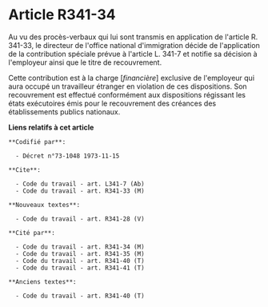 # Article R341-34

Au vu des procès-verbaux qui lui sont transmis en application de l'article R. 341-33, le directeur de l'office national
d'immigration décide de l'application de la contribution spéciale prévue à l'article L. 341-7 et notifie sa décision à
l'employeur ainsi que le titre de recouvrement.

Cette contribution est à la charge [*financière*] exclusive de l'employeur qui aura occupé un travailleur étranger en
violation de ces dispositions. Son recouvrement est effectué conformément aux dispositions régissant les états exécutoires
émis pour le recouvrement des créances des établissements publics nationaux.

**Liens relatifs à cet article**

	**Codifié par**:

	  - Décret n°73-1048 1973-11-15

	**Cite**:

	  - Code du travail - art. L341-7 (Ab)
	  - Code du travail - art. R341-33 (M)

	**Nouveaux textes**:

	  - Code du travail - art. R341-28 (V)

	**Cité par**:

	  - Code du travail - art. R341-34 (M)
	  - Code du travail - art. R341-35 (M)
	  - Code du travail - art. R341-40 (T)
	  - Code du travail - art. R341-41 (T)

	**Anciens textes**:

	  - Code du travail - art. R341-40 (T)
